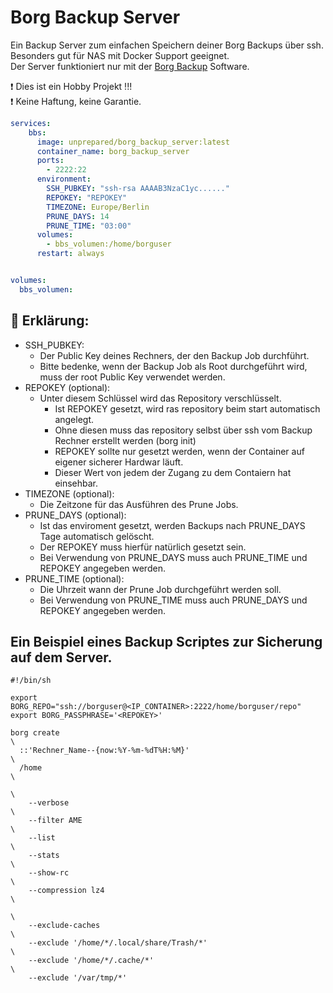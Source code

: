 # Borg Backup Server

Ein Backup Server zum einfachen Speichern deiner Borg Backups über ssh.  
Besonders gut für NAS mit Docker Support geeignet.  
Der Server funktioniert nur mit der [Borg Backup](https://www.borgbackup.org/) Software.

❗ Dies ist ein Hobby Projekt !!!  
❗ Keine Haftung, keine Garantie.

```yaml
services:
    bbs:
      image: unprepared/borg_backup_server:latest
      container_name: borg_backup_server
      ports:
        - 2222:22
      environment:
        SSH_PUBKEY: "ssh-rsa AAAAB3NzaC1yc......"
        REPOKEY: "REPOKEY"
        TIMEZONE: Europe/Berlin
        PRUNE_DAYS: 14
        PRUNE_TIME: "03:00"
      volumes:
        - bbs_volumen:/home/borguser
      restart: always


volumes:
  bbs_volumen:
```

## 📔 Erklärung:

- SSH_PUBKEY:
    - Der Public Key deines Rechners, der den Backup Job durchführt.
    - Bitte bedenke, wenn der Backup Job als Root durchgeführt wird, muss der root Public Key verwendet werden.
- REPOKEY (optional):
    - Unter diesem Schlüssel wird das Repository verschlüsselt.
        - Ist REPOKEY gesetzt, wird ras repository beim start automatisch angelegt.
        - Ohne diesen muss das repository selbst über ssh vom Backup Rechner erstellt werden (borg init)
        - REPOKEY sollte nur gesetzt werden, wenn der Container auf eigener sicherer Hardwar läuft.
        - Dieser Wert von jedem der Zugang zu dem Contaiern hat einsehbar.
- TIMEZONE (optional):
    - Die Zeitzone für das Ausführen des Prune Jobs.
- PRUNE_DAYS (optional):
    - Ist das enviroment gesetzt, werden Backups nach PRUNE_DAYS Tage automatisch gelöscht.
    - Der REPOKEY muss hierfür natürlich gesetzt sein.
    - Bei Verwendung von PRUNE_DAYS muss auch PRUNE_TIME und REPOKEY angegeben werden.
- PRUNE_TIME (optional):
    - Die Uhrzeit wann der Prune Job durchgeführt werden soll.
    - Bei Verwendung von PRUNE_TIME muss auch PRUNE_DAYS und REPOKEY angegeben werden.





## Ein Beispiel eines Backup Scriptes zur Sicherung auf dem Server.

```
#!/bin/sh

export BORG_REPO="ssh://borguser@<IP_CONTAINER>:2222/home/borguser/repo"
export BORG_PASSPHRASE='<REPOKEY>'

borg create                                                                 \
  ::'Rechner_Name--{now:%Y-%m-%dT%H:%M}'                                    \
  /home                                                                     \
                                                                            \
	--verbose                                                           \
	--filter AME                                                        \
	--list                                                              \
	--stats                                                             \
	--show-rc                                                           \
	--compression lz4                                                   \
                                                                            \
	--exclude-caches                                                    \
	--exclude '/home/*/.local/share/Trash/*'                            \
	--exclude '/home/*/.cache/*'                                        \
	--exclude '/var/tmp/*'
```
